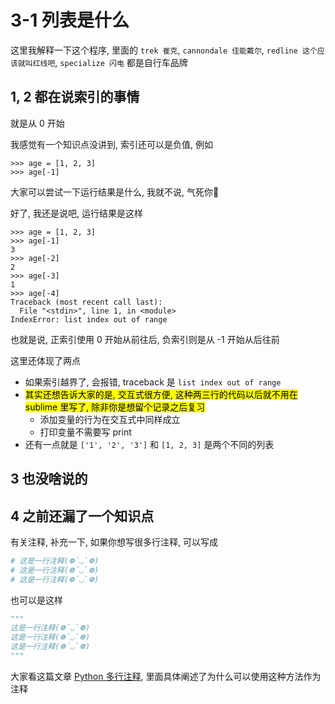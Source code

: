 # 3-1 列表是什么

这里我解释一下这个程序, 里面的 `trek 崔克`, `cannondale 佳能戴尔`, `redline 这个应该就叫红线吧`, `specialize 闪电` 都是自行车品牌

## 1, 2 都在说索引的事情

就是从 0 开始

我感觉有一个知识点没讲到, 索引还可以是负值, 例如

```
>>> age = [1, 2, 3]
>>> age[-1]
```

大家可以尝试一下运行结果是什么, 我就不说, 气死你🤣

好了, 我还是说吧, 运行结果是这样

```
>>> age = [1, 2, 3]
>>> age[-1]
3
>>> age[-2]
2
>>> age[-3]
1
>>> age[-4]
Traceback (most recent call last):
  File "<stdin>", line 1, in <module>
IndexError: list index out of range
```

也就是说, 正索引使用 0 开始从前往后, 负索引则是从 -1 开始从后往前

这里还体现了两点

- 如果索引越界了, 会报错, traceback 是 `list index out of range`
- <mark>其实还想告诉大家的是, 交互式很方便, 这种两三行的代码以后就不用在 sublime 里写了, 除非你是想留个记录之后复习</mark>
  - 添加变量的行为在交互式中同样成立
  - 打印变量不需要写 print
- 还有一点就是 `['1', '2', '3']` 和 `[1, 2, 3]` 是两个不同的列表

## 3 也没啥说的

## 4 之前还漏了一个知识点

有关注释, 补充一下, 如果你想写很多行注释, 可以写成

```py
# 这是一行注释(❁´◡`❁)
# 这是一行注释(❁´◡`❁)
# 这是一行注释(❁´◡`❁)
```

也可以是这样

```py
"""
这是一行注释(❁´◡`❁)
这是一行注释(❁´◡`❁)
这是一行注释(❁´◡`❁)
"""
```

大家看这篇文章 [Python 多行注释](https://zhuanlan.zhihu.com/p/373275694#:~:text=Python%E6%B2%A1%E6%9C%89%E5%A4%9A%E8%A1%8C%E6%B3%A8%E9%87%8A%E7%9A%84%E8%AF%AD%E6%B3%95%E3%80%82%20Python%E4%B8%AD%E5%A4%9A%E8%A1%8C%E6%B3%A8%E9%87%8A%E4%BD%BF%E7%94%A8%E4%B8%89%E4%B8%AA%E5%8D%95%E5%BC%95%E5%8F%B7%EF%BC%88%27%27%27%EF%BC%89%E6%88%96%E8%80%85%E4%B8%89%E4%B8%AA%E5%8F%8C%E5%BC%95%E5%8F%B7%EF%BC%88%22%22%22%EF%BC%89%E6%9D%A5%E6%A0%87%E8%AE%B0%EF%BC%8C%E8%80%8C%E5%AE%9E%E9%99%85%E4%B8%8A%E8%BF%99%E6%98%AF%E5%A4%9A%E8%A1%8C%E5%AD%97%E7%AC%A6%E4%B8%B2%E7%9A%84%E4%B9%A6%E5%86%99%E6%96%B9%E5%BC%8F%EF%BC%8C%E5%B9%B6%E4%B8%8D%E6%98%AFPython%E6%9C%AC%E8%BA%AB%E6%8F%90%E5%80%A1%E7%9A%84%E5%A4%9A%E8%A1%8C%E6%B3%A8%E9%87%8A%E6%96%B9%E6%B3%95%E3%80%82,%E8%A6%81%E6%B7%BB%E5%8A%A0%E5%A4%9A%E8%A1%8C%E6%B3%A8%E9%87%8A%EF%BC%8C%E5%8F%AF%E4%BB%A5%E4%B8%BA%E6%AF%8F%E8%A1%8C%E6%8F%92%E5%85%A5%20%EF%BC%83%20%EF%BC%9A), 里面具体阐述了为什么可以使用这种方法作为注释
